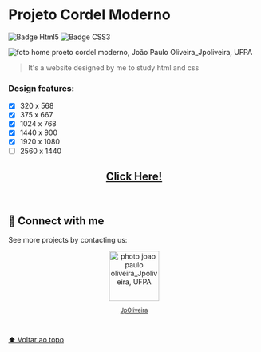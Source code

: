 # Projeto Cordel Moderno

<!--- 
    João Paulo Oliveira
    JpOliveira
    Ciência da Computação
    Web Developer
    Desenvolvedor Web
    Front End
    UFPA
--->

<img src="https://img.shields.io/badge/HTML5-E34F26?style=for-the-badge&logo=html5&logoColor=white" alt="Badge Html5"/> <img src="https://img.shields.io/badge/CSS3-1572B6?style=for-the-badge&logo=css3&logoColor=white" alt="Badge CSS3"/>

<img src="https://user-images.githubusercontent.com/106454449/184542608-2d684610-ebbc-42e7-851c-fcba9e5e9fcc.png" alt="foto home proeto cordel moderno, João Paulo Oliveira_Jpoliveira, UFPA">
<br>

> It's a website designed by me to study html and css
### Design features:

- [x] 320 x 568 
- [x] 375 x 667
- [x] 1024 x 768
- [x] 1440 x 900
- [x] 1920 x 1080
- [ ] 2560 x 1440

<div align="center">

## <a href="https://jp0liveira.github.io/modern-twine/" target="_blank">Click Here!</a>
</div>
<br>

## 🤝 Connect with me
See more projects by contacting us:

<div align="center">
<a href="https://linktr.ee/jpoliveiraweb" target="_blank">
        <img src="https://user-images.githubusercontent.com/106454449/184541998-9f873565-6568-430d-b6d4-d305cccbb045.jpg" width="100px;" alt="photo joao paulo oliveira_Jpoliveira, UFPA"/><br>
        <sub>
          <p>JpOliveira</p>
        </sub>
</div>
<br>

[⬆ Voltar ao topo](#projeto-cordel-moderno)
 
